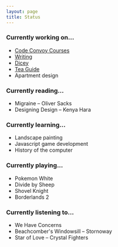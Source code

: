 ```yaml
---
layout: page
title: Status
---
```


### Currently working on...

* [Code Convoy Courses](http://codeconvoy.com)
* [Writing](/archive)
* [Dicey](http://sandcastle.co/dicey)
* [Tea Guide](http://teaguide.co)
* Apartment design

### Currently reading...

* Migraine – Oliver Sacks
* Designing Design – Kenya Hara

### Currently learning...

* Landscape painting
* Javascript game development
* History of the computer

### Currently playing...

* Pokemon White
* Divide by Sheep
* Shovel Knight
* Borderlands 2

### Currently listening to...

* We Have Concerns
* Beachcomber's Windowsill – Stornoway
* Star of Love – Crystal Fighters
